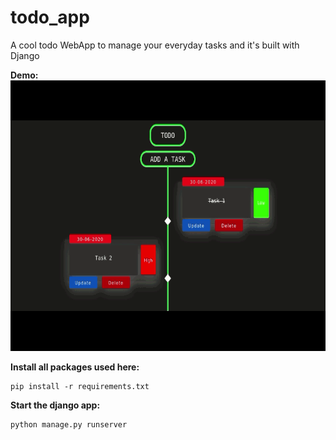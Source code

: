 # todo_app

A cool todo WebApp to manage your everyday tasks and it's built with Django 
 
<b>Demo: </b>
<img src="/EmojifySentences1.gif" width="650" height="433"/>

<b>Install all packages used here:</b>
```
pip install -r requirements.txt
```
<b>Start the django app: </b>
```
python manage.py runserver
```
